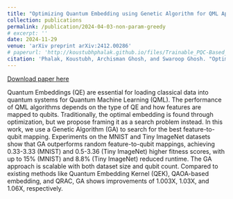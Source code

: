 ```yaml
---
title: "Optimizing Quantum Embedding using Genetic Algorithm for QML Applications"
collection: publications
permalink: /publication/2024-04-03-non-param-greedy
# excerpt: ''
date: 2024-11-29
venue: 'arXiv preprint arXiv:2412.00286'
# paperurl: 'http://koustubhphalak.github.io/files/Trainable_PQC-Based_QRAM_for_Quantum_Storage.pdf'
citation: 'Phalak, Koustubh, Archisman Ghosh, and Swaroop Ghosh. "Optimizing Quantum Embedding using Genetic Algorithm for QML Applications." arXiv preprint arXiv:2412.00286 (2024).'
---
```


[Download paper here](http://koustubhphalak.github.io/files/Optimizing_Quantum_Embedding_using_Genetic_Algo_for_QML_Apps.pdf)

Quantum Embeddings (QE) are essential for loading classical data into quantum systems for Quantum Machine Learning (QML). The performance of QML algorithms depends on the type of QE and how features are mapped to qubits. Traditionally, the optimal embedding is found through optimization, but we propose framing it as a search problem instead. In this work, we use a Genetic Algorithm (GA) to search for the best feature-to-qubit mapping. Experiments on the MNIST and Tiny ImageNet datasets show that GA outperforms random feature-to-qubit mappings, achieving 0.33-3.33 (MNIST) and 0.5-3.36 (Tiny ImageNet) higher fitness scores, with up to 15% (MNIST) and 8.8% (Tiny ImageNet) reduced runtime. The GA approach is scalable with both dataset size and qubit count. Compared to existing methods like Quantum Embedding Kernel (QEK), QAOA-based embedding, and QRAC, GA shows improvements of 1.003X, 1.03X, and 1.06X, respectively.